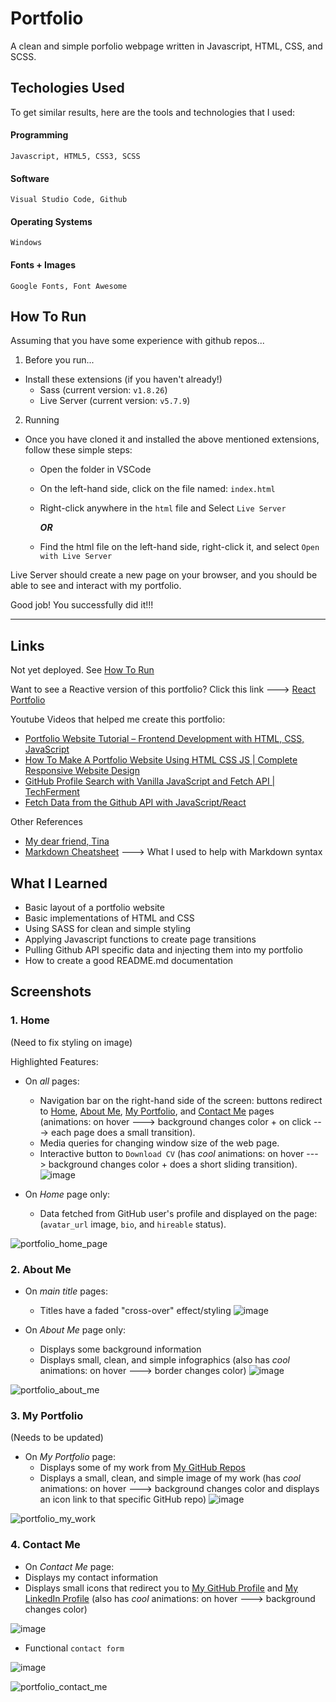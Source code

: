 # Portfolio
A clean and simple porfolio webpage written in Javascript, HTML, CSS, and SCSS.

## Techologies Used
To get similar results, here are the tools and technologies that I used:

   #### Programming
    Javascript, HTML5, CSS3, SCSS 

   #### Software
    Visual Studio Code, Github

   #### Operating Systems
    Windows

   #### Fonts + Images
    Google Fonts, Font Awesome

## How To Run
Assuming that you have some experience with github repos...

1. Before you run...
- Install these extensions (if you haven't already!)
    - Sass (current version: `v1.8.26`)
    - Live Server (current version: `v5.7.9`)
2. Running
- Once you have cloned it and installed the above mentioned extensions, follow these simple steps:
    - Open the folder in VSCode
    - On the left-hand side, click on the file named: `index.html`
    - Right-click anywhere in the `html` file and Select `Live Server` 

         ***OR***

    - Find the html file on the left-hand side, right-click it, and select `Open with Live Server`

Live Server should create a new page on your browser, and you should be able to see and interact with my portfolio.

Good job! You successfully did it!!!

---
## Links
Not yet deployed. See [How To Run](#how-to-run)

Want to see a Reactive version of this portfolio? Click this link ---> [React Portfolio](https://github.com/jasih/react-portfolio)

Youtube Videos that helped me create this portfolio:
   - [Portfolio Website Tutorial – Frontend Development with HTML, CSS, JavaScript](https://www.youtube.com/watch?v=xV7S8BhIeBo)
   - [How To Make A Portfolio Website Using HTML CSS JS | Complete Responsive Website Design](https://www.youtube.com/watch?v=0YFrGy_mzjY)
   - [GitHub Profile Search with Vanilla JavaScript and Fetch API | TechFerment](https://www.youtube.com/watch?v=0Kfwbays58g)
   - [Fetch Data from the Github API with JavaScript/React](https://www.youtube.com/watch?v=aGiPMygfMM4)

Other References
   - [My dear friend, Tina](https://github.com/tmjohnson112341/FastTrack-Portfolio)
   - [Markdown Cheatsheet](https://github.com/adam-p/markdown-here/wiki/Markdown-Cheatsheet) ---> What I used to help with Markdown syntax

## What I Learned
- Basic layout of a portfolio website
- Basic implementations of HTML and CSS
- Using SASS for clean and simple styling
- Applying Javascript functions to create page transitions
- Pulling Github API specific data and injecting them into my portfolio
- How to create a good README.md documentation

## Screenshots

### 1. Home
(Need to fix styling on image)

Highlighted Features:
 - On *all* pages:
   - Navigation bar on the right-hand side of the screen: buttons redirect to [Home](#1-home), [About Me](#2-about-me), [My Portfolio](#3-my-portfolio), and [Contact Me](#4-contact-me) pages (animations: on hover ---> background changes color + on click ---> each page does a small transition).
   - Media queries for changing window size of the web page.
   - Interactive button to `Download CV` (has *cool* animations: on hover ---> background changes color + does a short sliding transition).
   ![image](https://github.com/jasih/portfolio/assets/57278438/ca73ab22-87b0-40fb-9405-d3b75a76d6a7)

 - On *Home* page only:
   - Data fetched from GitHub user's profile and displayed on the page: (`avatar_url` image, `bio`, and `hireable` status).

![portfolio_home_page](https://github.com/jasih/portfolio/assets/57278438/b9b3adc5-68dd-4caf-b747-d0af0178f2c5)

### 2. About Me
- On *main title* pages:
  - Titles have a faded "cross-over" effect/styling
  ![image](https://github.com/jasih/portfolio/assets/57278438/e954b8a5-459e-4529-b642-c06deec722e3)

- On *About Me* page only:
  - Displays some background information
  - Displays small, clean, and simple infographics (also has *cool* animations: on hover ---> border changes color) 
  ![image](https://github.com/jasih/portfolio/assets/57278438/fe0a88c3-9c65-459b-a480-9c6503146a5b)

![portfolio_about_me](https://github.com/jasih/portfolio/assets/57278438/9053f60d-11c0-45cf-9d35-c3ca5174844b)

### 3. My Portfolio 
(Needs to be updated)

- On *My Portfolio* page:
  - Displays some of my work from [My GitHub Repos](https://github.com/jasih?tab=repositories)
  - Displays a small, clean, and simple image of my work (has *cool* animations: on hover ---> background changes color and displays an icon link to that specific GitHub repo)
  ![image](https://github.com/jasih/portfolio/assets/57278438/8378be60-6e3c-4ee8-87e3-6a099b3e600d)

![portfolio_my_work](https://github.com/jasih/portfolio/assets/57278438/be3caad1-300e-4f07-8c33-ced5758ae2dd)

### 4. Contact Me

- On *Contact Me* page:
 - Displays my contact information
 - Displays small icons that redirect you to [My GitHub Profile](https://github.com/jasih) and [My LinkedIn Profile](https://www.linkedin.com/in/janet-sihapanya-b03102199/) (also has *cool* animations: on hover ---> background changes color)

 ![image](https://github.com/jasih/portfolio/assets/57278438/8dc2a14e-9978-4018-822c-2799183dd3ff)

 - Functional `contact form`

 ![image](https://github.com/jasih/portfolio/assets/57278438/8d192379-3231-4fd6-9744-96eb1115d8ba)

![portfolio_contact_me](https://github.com/jasih/portfolio/assets/57278438/67afa310-5961-479f-a9c4-b864db4f4639)
